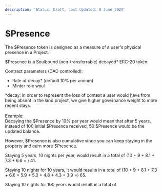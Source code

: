 ```yaml
---
description: 'Status: Draft, Last Updated: 8 June 2024'
---
```


# $Presence

The $Presence token is designed as a measure of a user's physical presence in a Project.

$Presence is a Soulbound (non-transferrable) decayed\* ERC-20 token.

Contract parameters (DAO controlled):

* Rate of decay\* (default 10% per annum)
* Minter role woul

\*decay: in order to represent the loss of context a user would have from being absent in the land project, we give higher governance weight to more recent stays. \
\
Example:\
Decaying the $Presence by 10% per year would mean that after 5 years, instead of 100 initial $Presence received, 59 $Presence would be the updated balance.&#x20;

However, $Presence is also cumulative since you can keep staying in the property and earn more $Presence.&#x20;

Staying 5 years, 10 nights per year, would result in a total of (10 + 9 + 8.1 + 7.3 + 6.6 = ) 41.&#x20;

Staying 10 nights for 10 years, it would results in a total of (10 + 9 + 8.1 + 7.3 + 6.6 + 5.9 + 5.3 + 4.8 + 4.3 + 3.9 =) 65.&#x20;

Staying 10 nights for 100 years would result in a total of&#x20;

